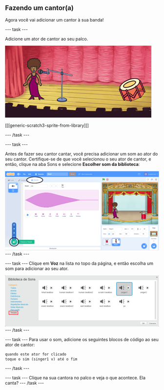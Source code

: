 ## Fazendo um cantor(a)

Agora você vai adicionar um cantor à sua banda!

\--- task \---

Adicione um ator de cantor ao seu palco.

![screenshot](images/band-singer-mic.png)

[[[generic-scratch3-sprite-from-library]]]

\--- /task \---

\--- task \---

Antes de fazer seu cantor cantar, você precisa adicionar um som ao ator do seu cantor. Certifique-se de que você selecionou o seu ator de cantor, e então, clique na aba Sons e selecione **Escolher som da biblioteca**:

![captura de tela](images/band-import-sound-annotated.png) \--- /task \---

\--- task \--- Clique em **Voz** na lista no topo da página, e então escolha um som para adicionar ao seu ator.

![screenshot](images/band-choose-sound.png) \--- /task \---

\--- task \--- Para usar o som, adicione os seguintes blocos de código ao seu ator de cantor:

```blocks3
quando este ator for clicado
toque o sim (singer1 v) até o fim
```

\--- /task \---

\--- task \--- Clique na sua cantora no palco e veja o que acontece. Ela canta? \--- /task \---